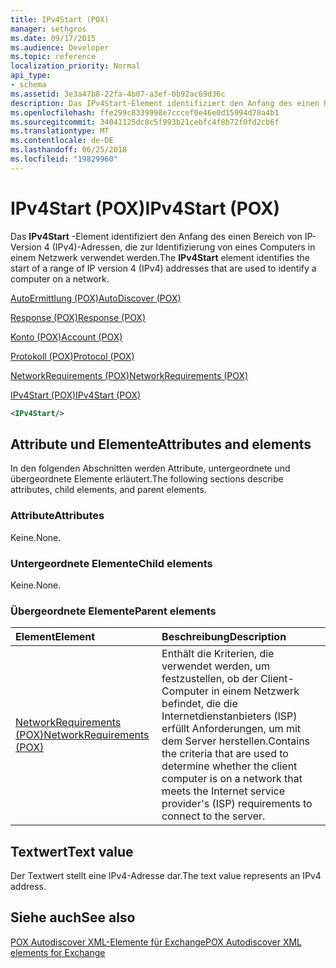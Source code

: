 ```yaml
---
title: IPv4Start (POX)
manager: sethgros
ms.date: 09/17/2015
ms.audience: Developer
ms.topic: reference
localization_priority: Normal
api_type:
- schema
ms.assetid: 3e3a47b8-22fa-4b07-a3ef-0b92ac69d36c
description: Das IPv4Start-Element identifiziert den Anfang des einen Bereich von IP-Version 4 (IPv4)-Adressen, die zur Identifizierung von eines Computers in einem Netzwerk verwendet werden.
ms.openlocfilehash: ffe299c8339998e7cccef0e46e0d15994d70a4b1
ms.sourcegitcommit: 34041125dc8c5f993b21cebfc4f8b72f0fd2cb6f
ms.translationtype: MT
ms.contentlocale: de-DE
ms.lasthandoff: 06/25/2018
ms.locfileid: "19829960"
---
```

# <a name="ipv4start-pox"></a><span data-ttu-id="80e2e-103">IPv4Start (POX)</span><span class="sxs-lookup"><span data-stu-id="80e2e-103">IPv4Start (POX)</span></span>

<span data-ttu-id="80e2e-104">Das **IPv4Start** -Element identifiziert den Anfang des einen Bereich von IP-Version 4 (IPv4)-Adressen, die zur Identifizierung von eines Computers in einem Netzwerk verwendet werden.</span><span class="sxs-lookup"><span data-stu-id="80e2e-104">The **IPv4Start** element identifies the start of a range of IP version 4 (IPv4) addresses that are used to identify a computer on a network.</span></span> 
  
[<span data-ttu-id="80e2e-105">AutoErmittlung (POX)</span><span class="sxs-lookup"><span data-stu-id="80e2e-105">AutoDiscover (POX)</span></span>](autodiscover-pox.md)
  
[<span data-ttu-id="80e2e-106">Response (POX)</span><span class="sxs-lookup"><span data-stu-id="80e2e-106">Response (POX)</span></span>](response-pox.md)
  
[<span data-ttu-id="80e2e-107">Konto (POX)</span><span class="sxs-lookup"><span data-stu-id="80e2e-107">Account (POX)</span></span>](account-pox.md)
  
[<span data-ttu-id="80e2e-108">Protokoll (POX)</span><span class="sxs-lookup"><span data-stu-id="80e2e-108">Protocol (POX)</span></span>](protocol-pox.md)
  
[<span data-ttu-id="80e2e-109">NetworkRequirements (POX)</span><span class="sxs-lookup"><span data-stu-id="80e2e-109">NetworkRequirements (POX)</span></span>](networkrequirements-pox.md)
  
[<span data-ttu-id="80e2e-110">IPv4Start (POX)</span><span class="sxs-lookup"><span data-stu-id="80e2e-110">IPv4Start (POX)</span></span>](ipv4start-pox.md)
  
```xml
<IPv4Start/>
```

## <a name="attributes-and-elements"></a><span data-ttu-id="80e2e-111">Attribute und Elemente</span><span class="sxs-lookup"><span data-stu-id="80e2e-111">Attributes and elements</span></span>

<span data-ttu-id="80e2e-112">In den folgenden Abschnitten werden Attribute, untergeordnete und übergeordnete Elemente erläutert.</span><span class="sxs-lookup"><span data-stu-id="80e2e-112">The following sections describe attributes, child elements, and parent elements.</span></span>
  
### <a name="attributes"></a><span data-ttu-id="80e2e-113">Attribute</span><span class="sxs-lookup"><span data-stu-id="80e2e-113">Attributes</span></span>

<span data-ttu-id="80e2e-114">Keine.</span><span class="sxs-lookup"><span data-stu-id="80e2e-114">None.</span></span>
  
### <a name="child-elements"></a><span data-ttu-id="80e2e-115">Untergeordnete Elemente</span><span class="sxs-lookup"><span data-stu-id="80e2e-115">Child elements</span></span>

<span data-ttu-id="80e2e-116">Keine.</span><span class="sxs-lookup"><span data-stu-id="80e2e-116">None.</span></span>
  
### <a name="parent-elements"></a><span data-ttu-id="80e2e-117">Übergeordnete Elemente</span><span class="sxs-lookup"><span data-stu-id="80e2e-117">Parent elements</span></span>

|<span data-ttu-id="80e2e-118">**Element**</span><span class="sxs-lookup"><span data-stu-id="80e2e-118">**Element**</span></span>|<span data-ttu-id="80e2e-119">**Beschreibung**</span><span class="sxs-lookup"><span data-stu-id="80e2e-119">**Description**</span></span>|
|:-----|:-----|
|[<span data-ttu-id="80e2e-120">NetworkRequirements (POX)</span><span class="sxs-lookup"><span data-stu-id="80e2e-120">NetworkRequirements (POX)</span></span>](networkrequirements-pox.md) <br/> |<span data-ttu-id="80e2e-121">Enthält die Kriterien, die verwendet werden, um festzustellen, ob der Client-Computer in einem Netzwerk befindet, die die Internetdienstanbieters (ISP) erfüllt Anforderungen, um mit dem Server herstellen.</span><span class="sxs-lookup"><span data-stu-id="80e2e-121">Contains the criteria that are used to determine whether the client computer is on a network that meets the Internet service provider's (ISP) requirements to connect to the server.</span></span>  <br/> |
   
## <a name="text-value"></a><span data-ttu-id="80e2e-122">Textwert</span><span class="sxs-lookup"><span data-stu-id="80e2e-122">Text value</span></span>

<span data-ttu-id="80e2e-123">Der Textwert stellt eine IPv4-Adresse dar.</span><span class="sxs-lookup"><span data-stu-id="80e2e-123">The text value represents an IPv4 address.</span></span>
  
## <a name="see-also"></a><span data-ttu-id="80e2e-124">Siehe auch</span><span class="sxs-lookup"><span data-stu-id="80e2e-124">See also</span></span>



[<span data-ttu-id="80e2e-125">POX Autodiscover XML-Elemente für Exchange</span><span class="sxs-lookup"><span data-stu-id="80e2e-125">POX Autodiscover XML elements for Exchange</span></span>](pox-autodiscover-xml-elements-for-exchange.md)

